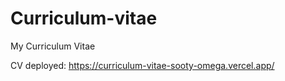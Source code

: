 # Curriculum-vitae
My Curriculum Vitae

CV deployed: https://curriculum-vitae-sooty-omega.vercel.app/
